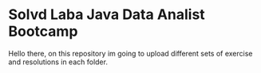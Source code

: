# Solvd Laba Java Data Analist Bootcamp

Hello there, on this repository im going to upload different sets of exercise and resolutions in each folder.

